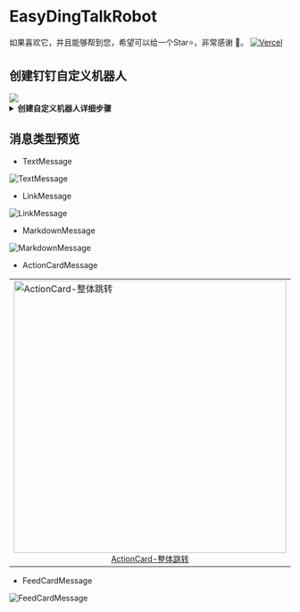 # EasyDingTalkRobot

如果喜欢它，并且能够帮到您，希望可以给一个Star⭐，非常感谢 🙏。
[![Vercel](https://img.shields.io/github/deployments/devrsi0n/chirpy/production?logo=vercel)](https://github.com/devrsi0n/chirpy/deployments)

## 创建钉钉自定义机器人

<img src="https://help-static-aliyun-doc.aliyuncs.com/assets/img/zh-CN/5750865761/p556317.gif">
<details>
    <summary><b>创建自定义机器人详细步骤</b></summary>
    <br>

1.  选择需要添加机器人的群聊，然后依次单击<b>群设置</b> >  <b>智能群助手</b> 。 <img src="https://help-static-aliyun-doc.aliyuncs.com/assets/img/zh-CN/5750865761/p556317.gif">
2.  在机器人管理页面选择<b>自定义</b>机器人，输入机器人名字并选择要发送消息的群，同时可以为机器人设置机器人头像。 <img src="https://help-static-aliyun-doc.aliyuncs.com/assets/img/zh-CN/5750865761/p556333.png"> <img src="https://help-static-aliyun-doc.aliyuncs.com/assets/img/zh-CN/5750865761/p556338.png">

</details>

## 消息类型预览

* TextMessage

![TextMessage](https://user-images.githubusercontent.com/16472159/234022082-0dfbed0c-b4dc-4957-993f-71648da5ed70.png)

* LinkMessage

![LinkMessage](https://user-images.githubusercontent.com/16472159/234024027-7dd42032-de05-4222-841e-b58de8506c5b.png)

*   MarkdownMessage

![MarkdownMessage](https://user-images.githubusercontent.com/16472159/234024935-0902b6d3-9725-49ee-85fc-c142a5e3b22e.png)

*   ActionCardMessage

 <table style="margin-left: auto; margin-right: auto;">
    <tr>
        <td>
           <img src="https://user-images.githubusercontent.com/16472159/234191567-e96d8772-fc11-4ba2-8e47-e61e3f32b493.png" alt="ActionCard-整体跳转" width=488><center style="font-size:14px;text-decoration:underline">ActionCard-整体跳转</center> 
        </td>
        <td>
         <img src="https://user-images.githubusercontent.com/16472159/234026471-7d41b043-8ed3-4a58-8f36-aab742a12c52.png" alt="ActionCard-独立跳转"><center style="font-size:14px;text-decoration:underline">ActionCard-整体跳转</center> 
        </td>
    </tr>
</table>

*   FeedCardMessage

![FeedCardMessage](https://user-images.githubusercontent.com/16472159/234027379-1ebd406a-cb31-4211-b39e-9edc7b2bb88c.png)

